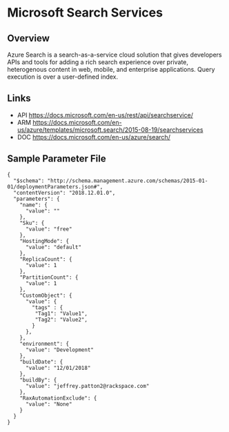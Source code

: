 # Microsoft Search Services 

## Overview
Azure Search is a search-as-a-service cloud solution that gives developers APIs and tools for adding a rich search experience over private, heterogenous content in web, mobile, and enterprise applications. Query execution is over a user-defined index.

## Links
- API https://docs.microsoft.com/en-us/rest/api/searchservice/
- ARM https://docs.microsoft.com/en-us/azure/templates/microsoft.search/2015-08-19/searchservices
- DOC https://docs.microsoft.com/en-us/azure/search/

## Sample Parameter File
```
{
  "$schema": "http://schema.management.azure.com/schemas/2015-01-01/deploymentParameters.json#",
  "contentVersion": "2018.12.01.0",
  "parameters": {
    "name": {
      "value": ""
    },
    "Sku": {
      "value": "free"
    },
    "HostingMode": {
      "value": "default"
    },
    "ReplicaCount": {
      "value": 1
    },
    "PartitionCount": {
      "value": 1
    },
    "CustomObject": {
      "value": {
        "tags" : {
         "Tag1": "Value1",
         "Tag2": "Value2",
        }
      },
    },
    "environment": {
      "value": "Development"
    },
    "buildDate": {
      "value": "12/01/2018"
    },
    "buildBy": {
      "value": "jeffrey.patton2@rackspace.com"
    },
    "RaxAutomationExclude": {
      "value": "None"
    }
  }
}
```